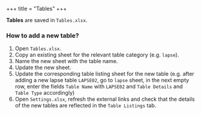 +++
title = "Tables"
+++

**Tables** are saved in `Tables.xlsx`.

### How to add a new table?
  
1. Open `Tables.xlsx`.
2. Copy an existing sheet for the relevant table category (e.g. `lapse`).
3. Name the new sheet with the table name.
4. Update the new sheet.
5. Update the corresponding table listing sheet for the new table (e.g. after adding a new lapse table `LAPSE02`, go to `lapse` sheet, in the next empty row, enter the fields `Table Name` with `LAPSE02` and `Table Details` and `Table Type` accordingly)
6. Open `Settings.xlsx`, refresh the external links and check that the details of the new tables are reflected in the `Table Listings` tab.